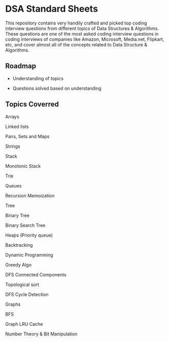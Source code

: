 # DSA Standard Sheets
This repository contains very handily crafted and picked top coding interview questions from different topics of Data Structures & Algorithms. These questions are one of the most asked coding interview questions in coding interviews of companies like Amazon, Microsoft, Media.net, Flipkart, etc, and cover almost all of the concepts related to Data Structure & Algorithms.


## Roadmap

- Understanding of topics

- Questions solved based on understanding



## Topics Coverred

Arrays

Linked lists

Pairs, Sets and Maps

Strings

Stack

Monotonic Stack

Trie

Queues

Recursion Memoization

Tree

Binary Tree

Binary Search Tree

Heaps (Priority queue)

Backtracking

Dynamic Programming

Greedy Algo

DFS Connected Components

Topological sort

DFS Cycle Detection

Graphs

BFS

Graph LRU Cache

Number Theory & Bit Manipulation

